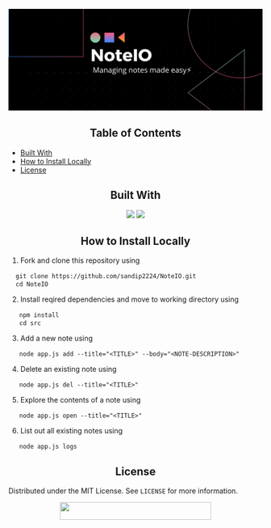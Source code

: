 <p align="center">
   <img src="img/banner1.png" alt="Logo"/>
</p>
<!-- TABLE OF CONTENTS -->
<h2 align="center">Table of Contents</h2>

- [Built With](#built-with)
- [How to Install Locally](#how-to-install-locally)
- [License](#license)

<!-- BUILT WITH -->  

<h2 align="center">Built With</h2>  

<p align="center">
   <img src="https://img.shields.io/badge/javascript%20-%23323330.svg?&style=for-the-badge&logo=javascript&logoColor=%23F7DF1E"/>
   <img src="https://img.shields.io/badge/nodejs%20-%23E34F26.svg?&style=for-the-badge&logo=html5&logoColor=white"/>
</p>  

<!-- INSTALLATION -->
<h2 align="center">How to Install Locally</h2>

1. Fork and clone this repository using  

```
  git clone https://github.com/sandip2224/NoteIO.git
  cd NoteIO
```  

2. Install reqired dependencies and move to working directory using

```
   npm install
   cd src
```

3. Add a new note using

```
   node app.js add --title="<TITLE>" --body="<NOTE-DESCRIPTION>"
```

4. Delete an existing note using

```
   node app.js del --title="<TITLE>"
```

5. Explore the contents of a note using

```
   node app.js open --title="<TITLE>"
```

6. List out all existing notes using

```
   node app.js logs
```

<!-- LICENSE -->  

<h2 align="center">License</h2>

Distributed under the MIT License. See `LICENSE` for more information.  

 <div align="center">
  <img src="https://img.shields.io/badge/Please%20star%20if%20you%20like%20it-yellow?logo=Southwest%20Airlines&style=for-the-badge" width="300" height="35"/>
 </div>
